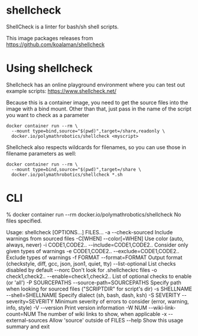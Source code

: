 # shellcheck

ShellCheck is a linter for bash/sh shell scripts.

This image packages releases from https://github.com/koalaman/shellcheck

# Using shellcheck

Shellcheck has an online playground environment where you can test out example scripts: https://www.shellcheck.net/

Because this is a container image, you need to get the source files into the
image with a bind mount. Other than that, just pass in the name of the script
you want to check as a parameter
 
```
docker container run --rm \
  --mount type=bind,source="$(pwd)",target=/share,readonly \
  docker.io/polymathrobotics/shellcheck <myscript>
```

Shellcheck also respects wildcards for filenames, so you can use those in
filename parameters as well:

```
docker container run --rm \
  --mount type=bind,source="$(pwd)",target=/share \
  docker.io/polymathrobotics/shellcheck *.sh
```

# CLI

% docker container run --rm docker.io/polymathrobotics/shellcheck
No files specified.

Usage: shellcheck [OPTIONS...] FILES...
  -a                  --check-sourced            Include warnings from sourced files
  -C[WHEN]            --color[=WHEN]             Use color (auto, always, never)
  -i CODE1,CODE2..    --include=CODE1,CODE2..    Consider only given types of warnings
  -e CODE1,CODE2..    --exclude=CODE1,CODE2..    Exclude types of warnings
  -f FORMAT           --format=FORMAT            Output format (checkstyle, diff, gcc, json, json1, quiet, tty)
                      --list-optional            List checks disabled by default
                      --norc                     Don't look for .shellcheckrc files
  -o check1,check2..  --enable=check1,check2..   List of optional checks to enable (or 'all')
  -P SOURCEPATHS      --source-path=SOURCEPATHS  Specify path when looking for sourced files ("SCRIPTDIR" for script's dir)
  -s SHELLNAME        --shell=SHELLNAME          Specify dialect (sh, bash, dash, ksh)
  -S SEVERITY         --severity=SEVERITY        Minimum severity of errors to consider (error, warning, info, style)
  -V                  --version                  Print version information
  -W NUM              --wiki-link-count=NUM      The number of wiki links to show, when applicable
  -x                  --external-sources         Allow 'source' outside of FILES
                      --help                     Show this usage summary and exit
